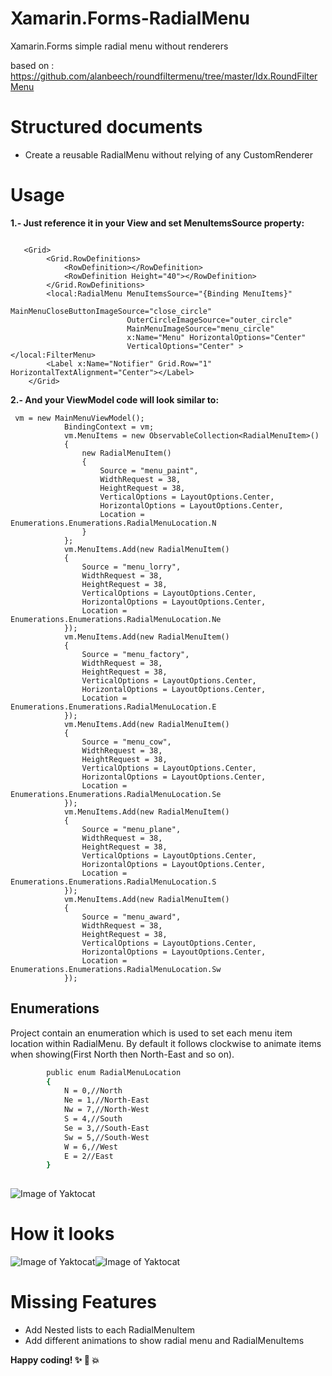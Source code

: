 # Xamarin.Forms-RadialMenu
Xamarin.Forms simple radial menu without renderers


based on :
https://github.com/alanbeech/roundfiltermenu/tree/master/Idx.RoundFilterMenu



# Structured documents
  - Create a reusable RadialMenu without relying of any CustomRenderer
 


# Usage
**1.- Just reference it in your View and set MenuItemsSource property:**
```

   <Grid>
        <Grid.RowDefinitions>
            <RowDefinition></RowDefinition>
            <RowDefinition Height="40"></RowDefinition>
        </Grid.RowDefinitions>
        <local:RadialMenu MenuItemsSource="{Binding MenuItems}" 
                          MainMenuCloseButtonImageSource="close_circle"  
                          OuterCircleImageSource="outer_circle" 
                          MainMenuImageSource="menu_circle"  
                          x:Name="Menu" HorizontalOptions="Center" 
                          VerticalOptions="Center" ></local:FilterMenu>
        <Label x:Name="Notifier" Grid.Row="1" HorizontalTextAlignment="Center"></Label>
    </Grid>
  ```  
    
    
**2.- And your ViewModel code will look similar to:**
```
 vm = new MainMenuViewModel();
            BindingContext = vm;
            vm.MenuItems = new ObservableCollection<RadialMenuItem>()
            {
                new RadialMenuItem()
                {
                    Source = "menu_paint",
                    WidthRequest = 38,
                    HeightRequest = 38,
                    VerticalOptions = LayoutOptions.Center,
                    HorizontalOptions = LayoutOptions.Center,
                    Location = Enumerations.Enumerations.RadialMenuLocation.N
                }
            };
            vm.MenuItems.Add(new RadialMenuItem()
            {
                Source = "menu_lorry",
                WidthRequest = 38,
                HeightRequest = 38,
                VerticalOptions = LayoutOptions.Center,
                HorizontalOptions = LayoutOptions.Center,
                Location = Enumerations.Enumerations.RadialMenuLocation.Ne
            });
            vm.MenuItems.Add(new RadialMenuItem()
            {
                Source = "menu_factory",
                WidthRequest = 38,
                HeightRequest = 38,
                VerticalOptions = LayoutOptions.Center,
                HorizontalOptions = LayoutOptions.Center,
                Location = Enumerations.Enumerations.RadialMenuLocation.E
            });
            vm.MenuItems.Add(new RadialMenuItem()
            {
                Source = "menu_cow",
                WidthRequest = 38,
                HeightRequest = 38,
                VerticalOptions = LayoutOptions.Center,
                HorizontalOptions = LayoutOptions.Center,
                Location = Enumerations.Enumerations.RadialMenuLocation.Se
            });
            vm.MenuItems.Add(new RadialMenuItem()
            {
                Source = "menu_plane",
                WidthRequest = 38,
                HeightRequest = 38,
                VerticalOptions = LayoutOptions.Center,
                HorizontalOptions = LayoutOptions.Center,
                Location = Enumerations.Enumerations.RadialMenuLocation.S
            });
            vm.MenuItems.Add(new RadialMenuItem()
            {
                Source = "menu_award",
                WidthRequest = 38,
                HeightRequest = 38,
                VerticalOptions = LayoutOptions.Center,
                HorizontalOptions = LayoutOptions.Center,
                Location = Enumerations.Enumerations.RadialMenuLocation.Sw
            });
```

## Enumerations
Project contain an enumeration which is used to set each menu item location within RadialMenu. 
By default it follows clockwise to animate items when showing(First North then North-East and so on).
```sh
        public enum RadialMenuLocation
        {
            N = 0,//North
            Ne = 1,//North-East
            Nw = 7,//North-West
            S = 4,//South
            Se = 3,//South-East
            Sw = 5,//South-West
            W = 6,//West
            E = 2//East
        }
        
```
 ![Image of Yaktocat](https://image.shutterstock.com/image-vector/wind-rose-cardinal-points-star-260nw-1011439111.jpg)

# How it looks
  ![Image of Yaktocat](https://github.com/arqueror/Xamarin.Forms-RadialMenu/blob/master/emulatorImages/RadialMenu_01.PNG?raw=false)![Image of Yaktocat](https://github.com/arqueror/Xamarin.Forms-RadialMenu/blob/master/emulatorImages/RadialMenu_02.PNG?raw=false)
# Missing Features
- Add Nested lists to each RadialMenuItem
- Add different animations to show radial menu and RadialMenuItems




**Happy coding! :sparkles: :camel: :boom:**
